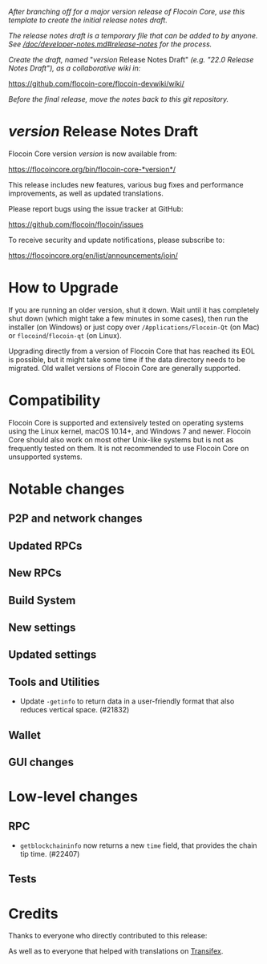 *After branching off for a major version release of Flocoin Core, use this
template to create the initial release notes draft.*

*The release notes draft is a temporary file that can be added to by anyone. See
[/doc/developer-notes.md#release-notes](/doc/developer-notes.md#release-notes)
for the process.*

*Create the draft, named* "*version* Release Notes Draft"
*(e.g. "22.0 Release Notes Draft"), as a collaborative wiki in:*

https://github.com/flocoin-core/flocoin-devwiki/wiki/

*Before the final release, move the notes back to this git repository.*

*version* Release Notes Draft
===============================

Flocoin Core version *version* is now available from:

  <https://flocoincore.org/bin/flocoin-core-*version*/>

This release includes new features, various bug fixes and performance
improvements, as well as updated translations.

Please report bugs using the issue tracker at GitHub:

  <https://github.com/flocoin/flocoin/issues>

To receive security and update notifications, please subscribe to:

  <https://flocoincore.org/en/list/announcements/join/>

How to Upgrade
==============

If you are running an older version, shut it down. Wait until it has completely
shut down (which might take a few minutes in some cases), then run the
installer (on Windows) or just copy over `/Applications/Flocoin-Qt` (on Mac)
or `flocoind`/`flocoin-qt` (on Linux).

Upgrading directly from a version of Flocoin Core that has reached its EOL is
possible, but it might take some time if the data directory needs to be migrated. Old
wallet versions of Flocoin Core are generally supported.

Compatibility
==============

Flocoin Core is supported and extensively tested on operating systems
using the Linux kernel, macOS 10.14+, and Windows 7 and newer.  Flocoin
Core should also work on most other Unix-like systems but is not as
frequently tested on them.  It is not recommended to use Flocoin Core on
unsupported systems.

Notable changes
===============

P2P and network changes
-----------------------

Updated RPCs
------------

New RPCs
--------

Build System
------------

New settings
------------

Updated settings
----------------

Tools and Utilities
-------------------

- Update `-getinfo` to return data in a user-friendly format that also reduces vertical space. (#21832)

Wallet
------

GUI changes
-----------

Low-level changes
=================

RPC
---

- `getblockchaininfo` now returns a new `time` field, that provides the chain tip time. (#22407)

Tests
-----

Credits
=======

Thanks to everyone who directly contributed to this release:


As well as to everyone that helped with translations on
[Transifex](https://www.transifex.com/flocoin/flocoin/).
